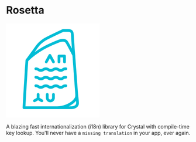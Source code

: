# Rosetta

<div class="logo-wrapper">
  <img src="assets/rosetta-logo-accent.png" width="256" alt="Rosetta logo">
</div>

A blazing fast internationalization (i18n) library for Crystal with compile-time key lookup. You'll never have a `missing translation` in your app, ever again.